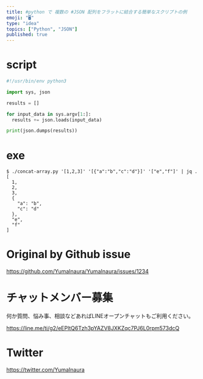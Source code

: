 ```yaml
---
title: #python で 複数の #JSON 配列をフラットに結合する簡単なスクリプトの例 
emoji: "🖥"
type: "idea"
topics: ["Python", "JSON"]
published: true
---
```


# script

```py
#!/usr/bin/env python3

import sys, json

results = []

for input_data in sys.argv[1:]:
  results += json.loads(input_data)

print(json.dumps(results))

```

# exe
```
$ ./concat-array.py '[1,2,3]' '[{"a":"b","c":"d"}]' '["e","f"]' | jq .
[
  1,
  2,
  3,
  {
    "a": "b",
    "c": "d"
  },
  "e",
  "f"
]
```

# Original by Github issue

https://github.com/YumaInaura/YumaInaura/issues/1234








<!-- Update From Qiita API -->

# チャットメンバー募集


何か質問、悩み事、相談などあればLINEオープンチャットもご利用ください。

https://line.me/ti/g2/eEPltQ6Tzh3pYAZV8JXKZqc7PJ6L0rpm573dcQ





# Twitter


https://twitter.com/YumaInaura


<!-- Update From Qiita API -->


